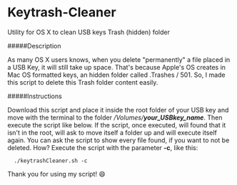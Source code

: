 # Keytrash-Cleaner
Utility for OS X to clean USB keys Trash (hidden) folder

#####Description

As many OS X users knows, when you delete "permanently" a file placed in a USB Key, it will still take up space. That's because Apple's OS creates in Mac OS formatted keys, an hidden folder called .Trashes / 501. So, I made this script to delete this Trash folder content easily.

#####Instructions

Download this script and place it inside the root folder of your USB key and move with the terminal to the folder _/Volumes/**your_USBkey_name**_. Then execute the script like below. If the script, once executed, will found that it isn't in the root, will ask to move itself a folder up and will execute itself again.
You can ask the script to show every file found, if you want to not be deleted. How? Execute the script with the parameter **-c**, like this:

      ./keytrashCleaner.sh -c

Thank you for using my script! :smile:
